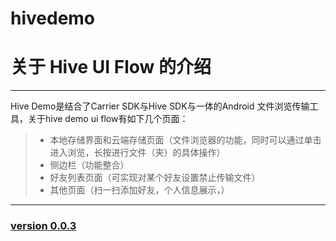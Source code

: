 # hivedemo
# 关于 Hive UI Flow 的介绍

------

Hive Demo是结合了Carrier SDK与Hive SDK与一体的Android 文件浏览传输工具，关于hive demo ui flow有如下几个页面：

> * 本地存储界面和云端存储页面（文件浏览器的功能，同时可以通过单击进入浏览，长按进行文件（夹）的具体操作）
> * 侧边栏（功能整合）
> * 好友列表页面（可实现对某个好友设置禁止传输文件）
> * 其他页面（扫一扫添加好友，个人信息展示，）

-------

### [version 0.0.3](https://org.modao.cc/app/01de9334bfc450d64a4d525ff8f2a8d4)
